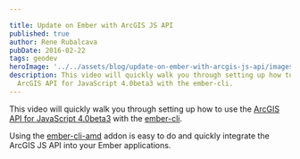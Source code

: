 ```yaml
---

title: Update on Ember with ArcGIS JS API
published: true
author: Rene Rubalcava
pubDate: 2016-02-22
tags: geodev
heroImage: '../../assets/blog/update-on-ember-with-arcgis-js-api/images/ember-esri4.png'
description: This video will quickly walk you through setting up how to use the
  ArcGIS API for JavaScript 4.0beta3 with the ember-cli.
---
```


This video will quickly walk you through setting up how to use the
[ArcGIS API for JavaScript 4.0beta3](https://developers.arcgis.com/javascript/beta/)
with the [ember-cli](http://ember-cli.com/).

Using the [ember-cli-amd](https://github.com/esri/ember-cli-amd) addon is easy
to do and quickly integrate the ArcGIS JS API into your Ember applications.

<lite-youtube videoid="9wbGhr6wdwE"></lite-youtube>
